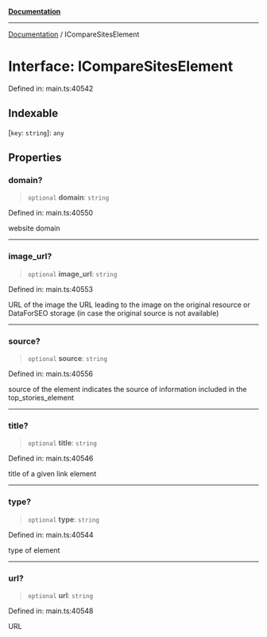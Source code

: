 [**Documentation**](../README.md)

***

[Documentation](../README.md) / ICompareSitesElement

# Interface: ICompareSitesElement

Defined in: main.ts:40542

## Indexable

\[`key`: `string`\]: `any`

## Properties

### domain?

> `optional` **domain**: `string`

Defined in: main.ts:40550

website domain

***

### image\_url?

> `optional` **image\_url**: `string`

Defined in: main.ts:40553

URL of the image
the URL leading to the image on the original resource or DataForSEO storage (in case the original source is not available)

***

### source?

> `optional` **source**: `string`

Defined in: main.ts:40556

source of the element
indicates the source of information included in the top_stories_element

***

### title?

> `optional` **title**: `string`

Defined in: main.ts:40546

title of a given link element

***

### type?

> `optional` **type**: `string`

Defined in: main.ts:40544

type of element

***

### url?

> `optional` **url**: `string`

Defined in: main.ts:40548

URL
